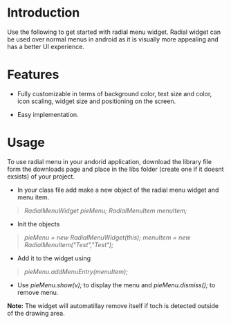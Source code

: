 # Introduction #

Use the following to get started with radial menu widget. Radial widget can be used over normal menus in android as it is visually more appealing and has a better UI experience.

# Features #

  * Fully customizable in terms of background color, text size and color, icon scaling, widget size and positioning on the screen.

  * Easy implementation.

# Usage #

To use radial menu in your andorid application, download the library file form the downloads page and place in the libs folder (create one if it doesnt exsists) of your project.

  * In your class file add make a new object of the radial menu widget and menu item.
> _RadialMenuWidget pieMenu;_
> _RadialMenuItem menuItem;_

  * Init the objects
> _pieMenu = new RadialMenuWidget(this);_
> _menuItem = new RadialMenuItem("Test","Test");_

  * Add it to the widget using
> _pieMenu.addMenuEntry(menuItem);_

  * Use _pieMenu.show(v);_ to display the menu and _pieMenu.dismiss();_ to remove menu.

**Note:** The widget will automatillay remove itself if toch is detected outside of the drawing area.